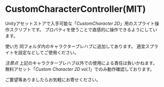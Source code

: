 # CustomCharacterController(MIT)

Unityアセットストアで入手可能な「*CustomCharacter 2D*」用のスプライト操作スクリプトです。
プロパティを使うことで直感的に操作できるようにしています。

使い方
同フォルダ内のキャラクタープレハブに追加してあります。
適宜スプライトを設定などしてご使用ください。

_注意点_
上記のキャラクタープレハブ以外での使用による責任は負いかねます。
無料アセット「*Custom Character 2D vol.1*」でのみ動作確認しております。

ご要望等ありましたらお気軽にお寄せください。
